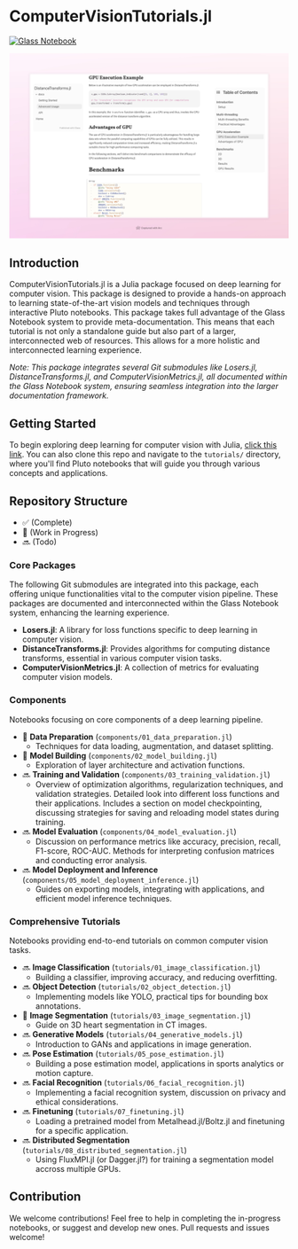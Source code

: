 # ComputerVisionTutorials.jl
[![Glass Notebook](https://img.shields.io/badge/Docs-Glass%20Notebook-aquamarine.svg)](https://glassnotebook.io/r/DxnIPJnIqpEqiQnJgqiBP/index.jl)

![ComputerVisionTutorials.jl Screenshot](/assets/screenshot.jpeg)

## Introduction
ComputerVisionTutorials.jl is a Julia package focused on deep learning for computer vision. This package is designed to provide a hands-on approach to learning state-of-the-art vision models and techniques through interactive Pluto notebooks. This package takes full advantage of the Glass Notebook system to provide meta-documentation. This means that each tutorial is not only a standalone guide but also part of a larger, interconnected web of resources. This allows for a more holistic and interconnected learning experience.

*Note: This package integrates several Git submodules like Losers.jl, DistanceTransforms.jl, and ComputerVisionMetrics.jl, all documented within the Glass Notebook system, ensuring seamless integration into the larger documentation framework.*

## Getting Started
To begin exploring deep learning for computer vision with Julia, [click this link](https://glassnotebook.io/r/DxnIPJnIqpEqiQnJgqiBP/index.jl). You can also clone this repo and navigate to the `tutorials/` directory, where you'll find Pluto notebooks that will guide you through various concepts and applications.

## Repository Structure
- ✅ (Complete)
- 🚧 (Work in Progress)
- 🔜 (Todo)

### Core Packages
The following Git submodules are integrated into this package, each offering unique functionalities vital to the computer vision pipeline. These packages are documented and interconnected within the Glass Notebook system, enhancing the learning experience.

- **Losers.jl**: A library for loss functions specific to deep learning in computer vision.
- **DistanceTransforms.jl**: Provides algorithms for computing distance transforms, essential in various computer vision tasks.
- **ComputerVisionMetrics.jl**: A collection of metrics for evaluating computer vision models.

### Components
Notebooks focusing on core components of a deep learning pipeline.

- 🚧 **Data Preparation** (`components/01_data_preparation.jl`)
  - Techniques for data loading, augmentation, and dataset splitting.
- 🚧 **Model Building** (`components/02_model_building.jl`)
  - Exploration of layer architecture and activation functions.
- 🔜 **Training and Validation** (`components/03_training_validation.jl`)
  - Overview of optimization algorithms, regularization techniques, and validation strategies. Detailed look into different loss functions and their applications. Includes a section on model checkpointing, discussing strategies for saving and reloading model states during training.
- 🔜 **Model Evaluation** (`components/04_model_evaluation.jl`)
  - Discussion on performance metrics like accuracy, precision, recall, F1-score, ROC-AUC. Methods for interpreting confusion matrices and conducting error analysis.
- 🔜 **Model Deployment and Inference** (`components/05_model_deployment_inference.jl`)
  - Guides on exporting models, integrating with applications, and efficient model inference techniques.

### Comprehensive Tutorials
Notebooks providing end-to-end tutorials on common computer vision tasks.

- 🔜 **Image Classification** (`tutorials/01_image_classification.jl`)
  - Building a classifier, improving accuracy, and reducing overfitting.
- 🔜 **Object Detection** (`tutorials/02_object_detection.jl`)
  - Implementing models like YOLO, practical tips for bounding box annotations.
- 🚧 **Image Segmentation** (`tutorials/03_image_segmentation.jl`)
  - Guide on 3D heart segmentation in CT images.
- 🔜 **Generative Models** (`tutorials/04_generative_models.jl`)
  - Introduction to GANs and applications in image generation.
- 🔜 **Pose Estimation** (`tutorials/05_pose_estimation.jl`)
  - Building a pose estimation model, applications in sports analytics or motion capture.
- 🔜 **Facial Recognition** (`tutorials/06_facial_recognition.jl`)
  - Implementing a facial recognition system, discussion on privacy and ethical considerations.
- 🔜 **Finetuning** (`tutorials/07_finetuning.jl`)
  - Loading a pretrained model from Metalhead.jl/Boltz.jl and finetuning for a specific application.
- 🔜 **Distributed Segmentation** (`tutorials/08_distributed_segmentation.jl`)
  - Using FluxMPI.jl (or Dagger.jl?) for training a segmentation model accross multiple GPUs.

## Contribution
We welcome contributions! Feel free to help in completing the in-progress notebooks, or suggest and develop new ones. Pull requests and issues welcome!